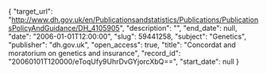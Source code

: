 {
  "target_url": "http://www.dh.gov.uk/en/Publicationsandstatistics/Publications/PublicationsPolicyAndGuidance/DH_4105905", 
  "description": "", 
  "end_date": null, 
  "date": "2006-01-01T12:00:00", 
  "slug": 59441258, 
  "subject": "Genetics", 
  "publisher": "dh.gov.uk", 
  "open_access": true, 
  "title": "Concordat and moratorium on genetics and insurance", 
  "record_id": "20060101T120000/eToqUfy9UhrDvGYjorcXbQ==", 
  "start_date": null
}

